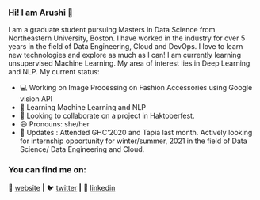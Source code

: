 ### Hi! I am Arushi 👋

I am a graduate student pursuing Masters in Data Science from Northeastern University, Boston. I have worked in the industry for over 5 years in the field of Data Engineering, Cloud and DevOps. I love to learn new technologies and explore as much as I can! I am currently learning unsupervised Machine Learning. My area of interest lies in Deep Learning and NLP. My current status:

- 💻 Working on Image Processing on Fashion Accessories using Google vision API
- 🧠 Learning Machine Learning and NLP
- 👯 Looking to collaborate on a project in Haktoberfest.
- 😄 Pronouns: she/her
- 👩‍ Updates : Attended GHC'2020 and Tapia last month. Actively looking for internship opportunity for winter/summer, 2021 in the field of Data Science/ Data Engineering and Cloud.
 
### You can find me on:
🏡 [website][website] **|** 
🐦 [twitter][twitter] **|** 
👔 [linkedin][linkedin]


[banner]: https://raw.githubusercontent.com/bradgarropy/bradgarropy/master/banner.png
[website]: https://arushi04.github.io
[twitter]: https://twitter.com/arushi04_
[linkedin]: https://linkedin.com/in/Arushi04

